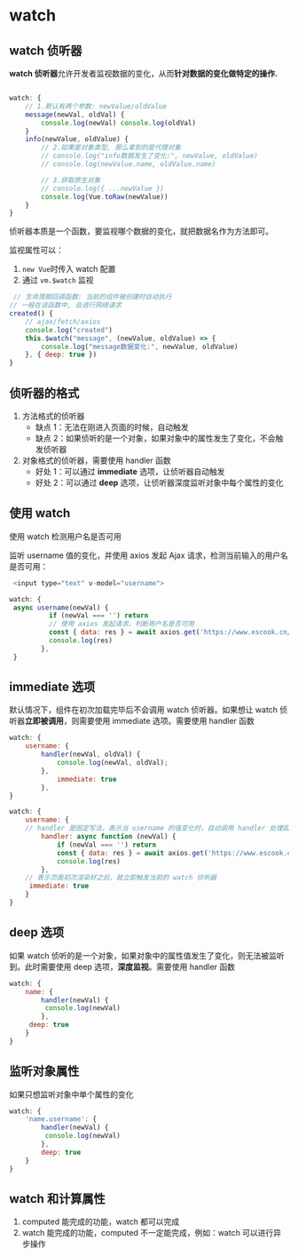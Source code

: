 # watch

## watch 侦听器

**watch 侦听器**允许开发者监视数据的变化，从而**针对数据的变化做特定的操作.**

```js

watch: {
    // 1.默认有两个参数: newValue/oldValue
    message(newVal, oldVal) {
        console.log(newVal) console.log(oldVal)
    }
    info(newValue, oldValue) {
        // 2.如果是对象类型, 那么拿到的是代理对象
        // console.log("info数据发生了变化:", newValue, oldValue)
        // console.log(newValue.name, oldValue.name)

        // 3.获取原生对象
        // console.log({ ...newValue })
        console.log(Vue.toRaw(newValue))
    }
}
```

侦听器本质是一个函数，要监视哪个数据的变化，就把数据名作为方法即可。

监视属性可以：

1. `new Vue`时传入 watch 配置
2. 通过 `vm.$watch` 监视

```js
 // 生命周期回调函数: 当前的组件被创建时自动执行
// 一般在该函数中, 会进行网络请求
created() {
    // ajax/fetch/axios
    console.log("created")
    this.$watch("message", (newValue, oldValue) => {
        console.log("message数据变化:", newValue, oldValue)
    }, { deep: true })
}
```

## 侦听器的格式

1. 方法格式的侦听器
   - 缺点 1：无法在刚进入页面的时候，自动触发
   - 缺点 2：如果侦听的是一个对象，如果对象中的属性发生了变化，不会触发侦听器
2. 对象格式的侦听器，需要使用 handler 函数
   - 好处 1：可以通过 **immediate** 选项，让侦听器自动触发
   - 好处 2：可以通过 **deep** 选项，让侦听器深度监听对象中每个属性的变化

## 使用 watch

使用 watch 检测用户名是否可用

监听 username 值的变化，并使用 axios 发起 Ajax 请求，检测当前输入的用户名是否可用：

```js
 <input type="text" v-model="username">

watch: {
 async username(newVal) {
          if (newVal === '') return
          // 使用 axios 发起请求，判断用户名是否可用
          const { data: res } = await axios.get('https://www.escook.cn/api/finduser/' + newVal)
          console.log(res)
        },
 }
```

## immediate 选项

默认情况下，组件在初次加载完毕后不会调用 watch 侦听器。如果想让 watch 侦听器**立即被调用**，则需要使用 immediate 选项。需要使用 handler 函数

```js
watch: {
    username: {
        handler(newVal, oldVal) {
            console.log(newVal, oldVal);
        },
            immediate: true
        },
}

watch: {
    username: {
    // handler 是固定写法，表示当 username 的值变化时，自动调用 handler 处理函数
        handler: async function (newVal) {
            if (newVal === '') return
            const { data: res } = await axios.get('https://www.escook.cn/api/finduser/' + newVal)
            console.log(res)
        },
    // 表示页面初次渲染好之后，就立即触发当前的 watch 侦听器
     immediate: true
    }
}

```

## deep 选项

如果 watch 侦听的是一个对象，如果对象中的属性值发生了变化，则无法被监听到。此时需要使用 deep 选项，**深度监视**。需要使用 handler 函数

```js
watch: {
    name: {
        handler(newVal) {
         console.log(newVal)
        },
     deep: true
    }
}
```

## 监听对象属性

如果只想监听对象中单个属性的变化

```js
watch: {
    'name.username': {
        handler(newVal) {
         console.log(newVal)
        },
        deep: true
    }
}
```

## watch 和计算属性

1. computed 能完成的功能，watch 都可以完成
2. watch 能完成的功能，computed 不一定能完成，例如：watch 可以进行异步操作
